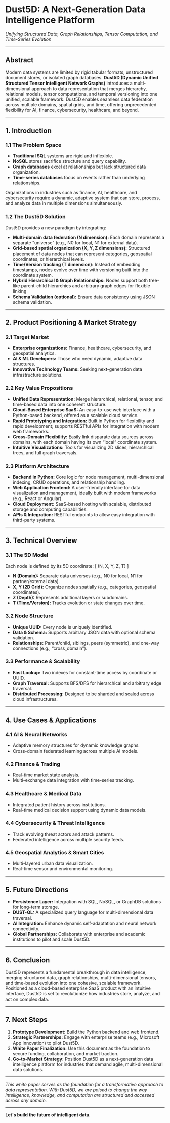 # Dust5D: A Next-Generation Data Intelligence Platform

*Unifying Structured Data, Graph Relationships, Tensor Computation, and Time-Series Evolution*

---

## Abstract

Modern data systems are limited by rigid tabular formats, unstructured document stores, or isolated graph databases. **Dust5D (Dynamic Unified Structured Tensor Intelligent Network Graphs)** introduces a multi-dimensional approach to data representation that merges hierarchy, relational models, tensor computations, and temporal versioning into one unified, scalable framework. Dust5D enables seamless data federation across multiple domains, spatial grids, and time, offering unprecedented flexibility for AI, finance, cybersecurity, healthcare, and beyond.

---

## 1. Introduction

### 1.1 The Problem Space

- **Traditional SQL** systems are rigid and inflexible.
- **NoSQL** stores sacrifice structure and query capability.
- **Graph databases** excel at relationships but lack structured data organization.
- **Time-series databases** focus on events rather than underlying relationships.

Organizations in industries such as finance, AI, healthcare, and cybersecurity require a dynamic, adaptive system that can store, process, and analyze data in multiple dimensions simultaneously.

### 1.2 The Dust5D Solution

Dust5D provides a new paradigm by integrating:

- **Multi-domain data federation (N dimension):** Each domain represents a separate "universe" (e.g., N0 for local, N1 for external data).
- **Grid-based spatial organization (X, Y, Z dimensions):** Structured placement of data nodes that can represent categories, geospatial coordinates, or hierarchical levels.
- **Time/Version tracking (T dimension):** Instead of embedding timestamps, nodes evolve over time with versioning built into the coordinate system.
- **Hybrid Hierarchical & Graph Relationships:** Nodes support both tree-like parent-child hierarchies and arbitrary graph edges for flexible linking.
- **Schema Validation (optional):** Ensure data consistency using JSON schema validation.

---

## 2. Product Positioning & Market Strategy

### 2.1 Target Market

- **Enterprise organizations:** Finance, healthcare, cybersecurity, and geospatial analytics.
- **AI & ML Developers:** Those who need dynamic, adaptive data structures.
- **Innovative Technology Teams:** Seeking next-generation data infrastructure solutions.

### 2.2 Key Value Propositions

- **Unified Data Representation:** Merge hierarchical, relational, tensor, and time-based data into one coherent structure.
- **Cloud-Based Enterprise SaaS:** An easy-to-use web interface with a Python-based backend, offered as a scalable cloud service.
- **Rapid Prototyping and Integration:** Built in Python for flexibility and rapid development; supports RESTful APIs for integration with modern web frameworks.
- **Cross-Domain Flexibility:** Easily link disparate data sources across domains, with each domain having its own “local” coordinate system.
- **Intuitive Visualizations:** Tools for visualizing 2D slices, hierarchical trees, and full graph traversals.

### 2.3 Platform Architecture

- **Backend in Python:** Core logic for node management, multi-dimensional indexing, CRUD operations, and relationship handling.
- **Web Application Frontend:** A user-friendly interface for data visualization and management, ideally built with modern frameworks (e.g., React or Angular).
- **Cloud Deployment:** SaaS-based hosting with scalable, distributed storage and computing capabilities.
- **APIs & Integration:** RESTful endpoints to allow easy integration with third-party systems.

---

## 3. Technical Overview

### 3.1 The 5D Model

Each node is defined by its 5D coordinate:
\[
(N, X, Y, Z, T)
\]
- **N (Domain):** Separate data universes (e.g., N0 for local, N1 for partner/external data).
- **X, Y (2D Grid):** Organize nodes spatially (e.g., categories, geospatial coordinates).
- **Z (Depth):** Represents additional layers or subdomains.
- **T (Time/Version):** Tracks evolution or state changes over time.

### 3.2 Node Structure

- **Unique UUID:** Every node is uniquely identified.
- **Data & Schema:** Supports arbitrary JSON data with optional schema validation.
- **Relationships:** Parent/child, siblings, peers (symmetric), and one-way connections (e.g., “cross_domain”).

### 3.3 Performance & Scalability

- **Fast Lookup:** Two indexes for constant-time access by coordinate or UUID.
- **Graph Traversal:** Supports BFS/DFS for hierarchical and arbitrary edge traversal.
- **Distributed Processing:** Designed to be sharded and scaled across cloud infrastructures.

---

## 4. Use Cases & Applications

### 4.1 AI & Neural Networks

- Adaptive memory structures for dynamic knowledge graphs.
- Cross-domain federated learning across multiple AI models.

### 4.2 Finance & Trading

- Real-time market state analysis.
- Multi-exchange data integration with time-series tracking.

### 4.3 Healthcare & Medical Data

- Integrated patient history across institutions.
- Real-time medical decision support using dynamic data models.

### 4.4 Cybersecurity & Threat Intelligence

- Track evolving threat actors and attack patterns.
- Federated intelligence across multiple security feeds.

### 4.5 Geospatial Analytics & Smart Cities

- Multi-layered urban data visualization.
- Real-time sensor and environmental monitoring.

---

## 5. Future Directions

- **Persistence Layer:** Integration with SQL, NoSQL, or GraphDB solutions for long-term storage.
- **DUST-QL:** A specialized query language for multi-dimensional data traversal.
- **AI Integration:** Enhance dynamic self-adaptation and neural network connectivity.
- **Global Partnerships:** Collaborate with enterprise and academic institutions to pilot and scale Dust5D.

---

## 6. Conclusion

Dust5D represents a fundamental breakthrough in data intelligence, merging structured data, graph relationships, multi-dimensional tensors, and time-based evolution into one cohesive, scalable framework. Positioned as a cloud-based enterprise SaaS product with an intuitive interface, Dust5D is set to revolutionize how industries store, analyze, and act on complex data.

---

## 7. Next Steps

1. **Prototype Development:** Build the Python backend and web frontend.
2. **Strategic Partnerships:** Engage with enterprise teams (e.g., Microsoft App Innovation) to pilot Dust5D.
3. **White Paper Finalization:** Use this document as the foundation to secure funding, collaboration, and market traction.
4. **Go-to-Market Strategy:** Position Dust5D as a next-generation data intelligence platform for industries that demand agile, multi-dimensional data solutions.

---

*This white paper serves as the foundation for a transformative approach to data representation. With Dust5D, we are poised to change the way intelligence, knowledge, and computation are structured and accessed across any domain.*

---

**Let's build the future of intelligent data.**